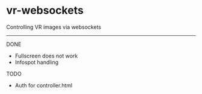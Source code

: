 # vr-websockets
Controlling VR images via websockets

----
DONE
- Fullscreen does not work
- Infospot handling

TODO
- Auth for controller.html
